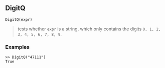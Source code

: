 ## DigitQ

```
DigitQ(expr)
```

> tests whether `expr` is a string, which only contains the digits `0, 1, 2, 3, 4, 5, 6, 7, 8, 9`.
  
 
### Examples

```
>> DigitQ("47111")
True
```